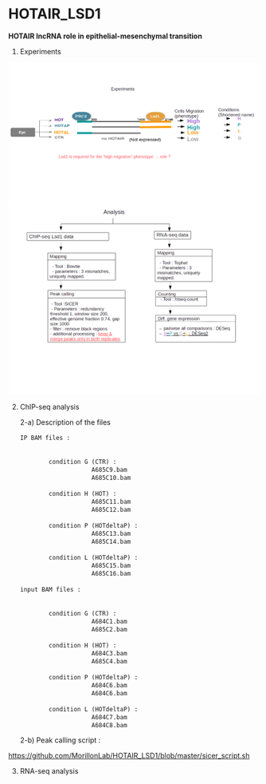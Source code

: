 # HOTAIR_LSD1

**HOTAIR lncRNA role in epithelial-mesenchymal transition**

1) Experiments

 ![](https://github.com/MorillonLab/HOTAIR_LSD1/blob/master/images_HOTAIR_LSD1/HOTAIR_LSD1_experiment.png)
 ![](https://github.com/MorillonLab/HOTAIR_LSD1/blob/master/images_HOTAIR_LSD1/analysis.png)

2) ChIP-seq analysis

   2-a) Description of the files
 
       IP BAM files :


               condition G (CTR) :
                           A685C9.bam
                           A685C10.bam

               condition H (HOT) :             
                           A685C11.bam
                           A685C12.bam  

               condition P (HOTdeltaP) :            
                           A685C13.bam
                           A685C14.bam

               condition L (HOTdeltaP) :           
                           A685C15.bam
                           A685C16.bam

       input BAM files :


               condition G (CTR) :
                           A684C1.bam
                           A685C2.bam

               condition H (HOT) :             
                           A684C3.bam
                           A685C4.bam  

               condition P (HOTdeltaP) :            
                           A684C6.bam
                           A684C6.bam

               condition L (HOTdeltaP) :           
                           A684C7.bam
                           A684C8.bam



   2-b) Peak calling script :

https://github.com/MorillonLab/HOTAIR_LSD1/blob/master/sicer_script.sh

3) RNA-seq analysis
